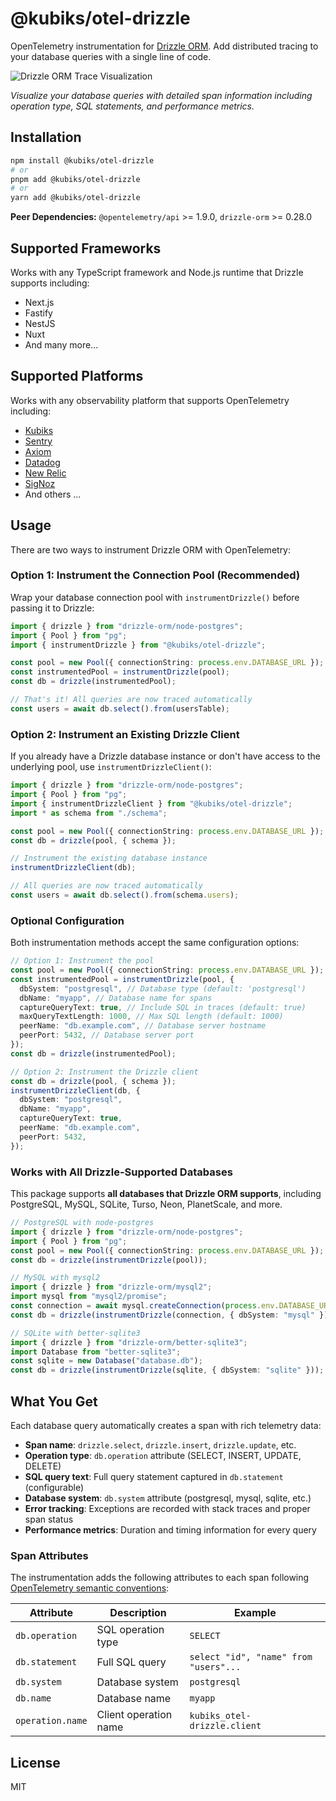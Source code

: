 # @kubiks/otel-drizzle

OpenTelemetry instrumentation for [Drizzle ORM](https://orm.drizzle.team/). Add distributed tracing to your database queries with a single line of code.

![Drizzle ORM Trace Visualization](https://github.com/kubiks-inc/otel/blob/main/images/otel-drizzle-trace.png)

_Visualize your database queries with detailed span information including operation type, SQL statements, and performance metrics._

## Installation

```bash
npm install @kubiks/otel-drizzle
# or
pnpm add @kubiks/otel-drizzle
# or
yarn add @kubiks/otel-drizzle
```

**Peer Dependencies:** `@opentelemetry/api` >= 1.9.0, `drizzle-orm` >= 0.28.0

## Supported Frameworks

Works with any TypeScript framework and Node.js runtime that Drizzle supports including:

- Next.js
- Fastify
- NestJS
- Nuxt
- And many more...

## Supported Platforms

Works with any observability platform that supports OpenTelemetry including:

- [Kubiks](https://kubiks.ai)
- [Sentry](https://sentry.io)
- [Axiom](https://axiom.co)
- [Datadog](https://www.datadoghq.com)
- [New Relic](https://newrelic.com)
- [SigNoz](https://signoz.io)
- And others ...

## Usage

There are two ways to instrument Drizzle ORM with OpenTelemetry:

### Option 1: Instrument the Connection Pool (Recommended)

Wrap your database connection pool with `instrumentDrizzle()` before passing it to Drizzle:

```typescript
import { drizzle } from "drizzle-orm/node-postgres";
import { Pool } from "pg";
import { instrumentDrizzle } from "@kubiks/otel-drizzle";

const pool = new Pool({ connectionString: process.env.DATABASE_URL });
const instrumentedPool = instrumentDrizzle(pool);
const db = drizzle(instrumentedPool);

// That's it! All queries are now traced automatically
const users = await db.select().from(usersTable);
```

### Option 2: Instrument an Existing Drizzle Client

If you already have a Drizzle database instance or don't have access to the underlying pool, use `instrumentDrizzleClient()`:

```typescript
import { drizzle } from "drizzle-orm/node-postgres";
import { Pool } from "pg";
import { instrumentDrizzleClient } from "@kubiks/otel-drizzle";
import * as schema from "./schema";

const pool = new Pool({ connectionString: process.env.DATABASE_URL });
const db = drizzle(pool, { schema });

// Instrument the existing database instance
instrumentDrizzleClient(db);

// All queries are now traced automatically
const users = await db.select().from(schema.users);
```

### Optional Configuration

Both instrumentation methods accept the same configuration options:

```typescript
// Option 1: Instrument the pool
const pool = new Pool({ connectionString: process.env.DATABASE_URL });
const instrumentedPool = instrumentDrizzle(pool, {
  dbSystem: "postgresql", // Database type (default: 'postgresql')
  dbName: "myapp", // Database name for spans
  captureQueryText: true, // Include SQL in traces (default: true)
  maxQueryTextLength: 1000, // Max SQL length (default: 1000)
  peerName: "db.example.com", // Database server hostname
  peerPort: 5432, // Database server port
});
const db = drizzle(instrumentedPool);

// Option 2: Instrument the Drizzle client
const db = drizzle(pool, { schema });
instrumentDrizzleClient(db, {
  dbSystem: "postgresql",
  dbName: "myapp",
  captureQueryText: true,
  peerName: "db.example.com",
  peerPort: 5432,
});
```

### Works with All Drizzle-Supported Databases

This package supports **all databases that Drizzle ORM supports**, including PostgreSQL, MySQL, SQLite, Turso, Neon, PlanetScale, and more.

```typescript
// PostgreSQL with node-postgres
import { drizzle } from "drizzle-orm/node-postgres";
import { Pool } from "pg";
const pool = new Pool({ connectionString: process.env.DATABASE_URL });
const db = drizzle(instrumentDrizzle(pool));

// MySQL with mysql2
import { drizzle } from "drizzle-orm/mysql2";
import mysql from "mysql2/promise";
const connection = await mysql.createConnection(process.env.DATABASE_URL);
const db = drizzle(instrumentDrizzle(connection, { dbSystem: "mysql" }));

// SQLite with better-sqlite3
import { drizzle } from "drizzle-orm/better-sqlite3";
import Database from "better-sqlite3";
const sqlite = new Database("database.db");
const db = drizzle(instrumentDrizzle(sqlite, { dbSystem: "sqlite" }));
```

## What You Get

Each database query automatically creates a span with rich telemetry data:

- **Span name**: `drizzle.select`, `drizzle.insert`, `drizzle.update`, etc.
- **Operation type**: `db.operation` attribute (SELECT, INSERT, UPDATE, DELETE)
- **SQL query text**: Full query statement captured in `db.statement` (configurable)
- **Database system**: `db.system` attribute (postgresql, mysql, sqlite, etc.)
- **Error tracking**: Exceptions are recorded with stack traces and proper span status
- **Performance metrics**: Duration and timing information for every query

### Span Attributes

The instrumentation adds the following attributes to each span following [OpenTelemetry semantic conventions](https://opentelemetry.io/docs/specs/semconv/database/):

| Attribute        | Description           | Example                               |
| ---------------- | --------------------- | ------------------------------------- |
| `db.operation`   | SQL operation type    | `SELECT`                              |
| `db.statement`   | Full SQL query        | `select "id", "name" from "users"...` |
| `db.system`      | Database system       | `postgresql`                          |
| `db.name`        | Database name         | `myapp`                               |
| `operation.name` | Client operation name | `kubiks_otel-drizzle.client`          |

## License

MIT
